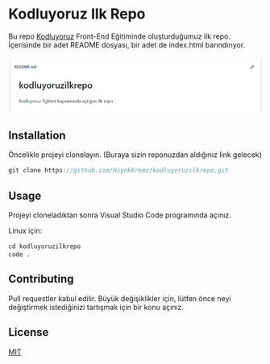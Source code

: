 # Kodluyoruz Ilk Repo

Bu repo [Kodluyoruz](https://www.kodluyoruz.org) Front-End Eğitiminde oluşturduğumuz ilk repo. İçerisinde bir adet README dosyası, bir adet de index.html barındırıyor.

![github](images/Screenshot_4.png)

## Installation

Öncelikle projeyi clonelayın. (Buraya sizin reponuzdan aldığınız link gelecek)

```javascript
git clone https://github.com/HsynkKrkmz/kodluyoruzilkrepo.git
```

## Usage

Projeyi cloneladıktan sonra Visual Studio Code programında açınız.

Linux için:
```linux 
cd kodluyoruzilkrepo
code .
```

## Contributing
Pull requestler kabul edilir. Büyük değişiklikler için, lütfen önce neyi değiştirmek istediğinizi tartışmak için bir konu açınız.


## License
[MIT](https://choosealicense.com/licenses/mit/)
